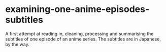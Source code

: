 # examining-one-anime-episodes-subtitles
A first attempt at reading in, cleaning, processing and summarising the subtitles of one episode of an anime series. The subtitles are in Japanese, by the way.

